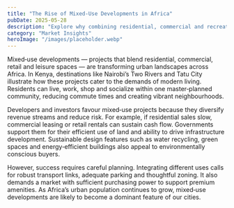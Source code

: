 ```yaml
---
title: "The Rise of Mixed‑Use Developments in Africa"
pubDate: 2025-05-28
description: "Explore why combining residential, commercial and recreational spaces is gaining popularity across African cities."
category: "Market Insights"
heroImage: "/images/placeholder.webp"
---
```


Mixed‑use developments — projects that blend residential, commercial, retail and leisure spaces — are transforming urban landscapes across Africa. In Kenya, destinations like Nairobi’s Two Rivers and Tatu City illustrate how these projects cater to the demands of modern living. Residents can live, work, shop and socialize within one master‑planned community, reducing commute times and creating vibrant neighbourhoods.

Developers and investors favour mixed‑use projects because they diversify revenue streams and reduce risk. For example, if residential sales slow, commercial leasing or retail rentals can sustain cash flow. Governments support them for their efficient use of land and ability to drive infrastructure development. Sustainable design features such as water recycling, green spaces and energy‑efficient buildings also appeal to environmentally conscious buyers.

However, success requires careful planning. Integrating different uses calls for robust transport links, adequate parking and thoughtful zoning. It also demands a market with sufficient purchasing power to support premium amenities. As Africa’s urban population continues to grow, mixed‑use developments are likely to become a dominant feature of our cities.

